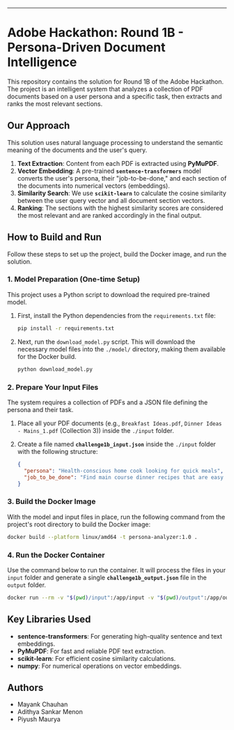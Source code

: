 -----

# **Adobe Hackathon: Round 1B - Persona-Driven Document Intelligence**

This repository contains the solution for Round 1B of the Adobe Hackathon. The project is an intelligent system that analyzes a collection of PDF documents based on a user persona and a specific task, then extracts and ranks the most relevant sections.

## **Our Approach**

This solution uses natural language processing to understand the semantic meaning of the documents and the user's query.

1.  **Text Extraction**: Content from each PDF is extracted using **PyMuPDF**.
2.  **Vector Embedding**: A pre-trained **`sentence-transformers`** model converts the user's persona, their "job-to-be-done," and each section of the documents into numerical vectors (embeddings).
3.  **Similarity Search**: We use **`scikit-learn`** to calculate the cosine similarity between the user query vector and all document section vectors.
4.  **Ranking**: The sections with the highest similarity scores are considered the most relevant and are ranked accordingly in the final output.

## **How to Build and Run**

Follow these steps to set up the project, build the Docker image, and run the solution.

### **1. Model Preparation (One-time Setup)**

This project uses a Python script to download the required pre-trained model.

1.  First, install the Python dependencies from the `requirements.txt` file:
    ```bash
    pip install -r requirements.txt
    ```
2.  Next, run the `download_model.py` script. This will download the necessary model files into the `./model/` directory, making them available for the Docker build.
    ```bash
    python download_model.py
    ```

### **2. Prepare Your Input Files**

The system requires a collection of PDFs and a JSON file defining the persona and their task.

1.  Place all your PDF documents (e.g., `Breakfast Ideas.pdf`, `Dinner Ideas - Mains_1.pdf` (Collection 3)) inside the `./input` folder.

2.  Create a file named **`challenge1b_input.json`** inside the `./input` folder with the following structure:

    ```json
    {
      "persona": "Health-conscious home cook looking for quick meals",
      "job_to_be_done": "Find main course dinner recipes that are easy to prepare and use common ingredients."
    }
    ```

### **3. Build the Docker Image**

With the model and input files in place, run the following command from the project's root directory to build the Docker image:

```bash
docker build --platform linux/amd64 -t persona-analyzer:1.0 .
```

### **4. Run the Docker Container**

Use the command below to run the container. It will process the files in your `input` folder and generate a single **`challenge1b_output.json`** file in the `output` folder.

```bash
docker run --rm -v "$(pwd)/input":/app/input -v "$(pwd)/output":/app/output --network none persona-analyzer:1.0
```

## **Key Libraries Used**

  * **sentence-transformers**: For generating high-quality sentence and text embeddings.
  * **PyMuPDF**: For fast and reliable PDF text extraction.
  * **scikit-learn**: For efficient cosine similarity calculations.
  * **numpy**: For numerical operations on vector embeddings.

## **Authors**

  * Mayank Chauhan
  * Adithya Sankar Menon
  * Piyush Maurya
